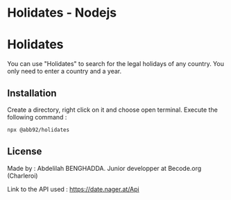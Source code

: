# Holidates - Nodejs
# Holidates

You can use "Holidates" to search for the legal holidays of any country. You only need to enter a country and a year.

## Installation

Create a directory, right click on it and choose open terminal. Execute the following command :

```bash
npx @abb92/holidates
```

## License

Made by : Abdelilah BENGHADDA. Junior developper at Becode.org (Charleroi)

Link to the API used : https://date.nager.at/Api
